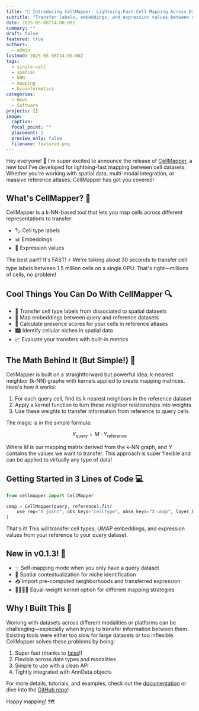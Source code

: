 ```yaml
---
title: "🚀 Introducing CellMapper: Lightning-Fast Cell Mapping Across Datasets"
subtitle: "Transfer labels, embeddings, and expression values between datasets in seconds! ⚡"
date: 2025-05-08T14:00:00Z
summary: ""
draft: false
featured: true
authors:
  - admin
lastmod: 2025-05-08T14:00:00Z
tags:
  - single-cell
  - spatial
  - kNN
  - mapping
  - bioinformatics
categories:
  - News
  - Software
projects: []
image:
  caption: 
  focal_point: ""
  placement: 2
  preview_only: false
  filename: featured.png
---
```


Hey everyone! 👋 I'm super excited to announce the release of [CellMapper](https://github.com/quadbio/cellmapper), a new tool I've developed for lightning-fast mapping between cell datasets. Whether you're working with spatial data, multi-modal integration, or massive reference atlases, CellMapper has got you covered!

## What's CellMapper? 🤔

CellMapper is a k-NN-based tool that lets you map cells across different representations to transfer:
- 🏷️ Cell type labels
- 📊 Embeddings 
- 🧬 Expression values

The best part? It's FAST! ⚡ We're talking about 30 seconds to transfer cell type labels between 1.5 million cells on a single GPU. That's right—millions of cells, no problem!

## Cool Things You Can Do With CellMapper 🔍

- 🔄 Transfer cell type labels from dissociated to spatial datasets
- 💫 Map embeddings between query and reference datasets
- 📍 Calculate presence scores for your cells in reference atlases
- 🏙️ Identify cellular niches in spatial data
- 📈 Evaluate your transfers with built-in metrics

## The Math Behind It (But Simple!) 🧮

CellMapper is built on a straightforward but powerful idea: k-nearest neighbor (k-NN) graphs with kernels applied to create mapping matrices. Here's how it works:

1. For each query cell, find its k nearest neighbors in the reference dataset
2. Apply a kernel function to turn these neighbor relationships into weights
3. Use these weights to transfer information from reference to query cells

The magic is in the simple formula:

$$Y_{\text{query}} = M \cdot Y_{\text{reference}}$$

Where $M$ is our mapping matrix derived from the k-NN graph, and $Y$ contains the values we want to transfer. This approach is super flexible and can be applied to virtually any type of data!

## Getting Started in 3 Lines of Code 💻

```python
from cellmapper import CellMapper

cmap = CellMapper(query, reference).fit(
    use_rep="X_joint", obs_keys="celltype", obsm_keys="X_umap", layer_key="X"
)
```

That's it! This will transfer cell types, UMAP embeddings, and expression values from your reference to your query dataset.

## New in v0.1.3! 🎉

- ✨ Self-mapping mode when you only have a query dataset
- 🌌 Spatial contextualization for niche identification
- 📥 Import pre-computed neighborhoods and transferred expression
- 👨‍👩‍👧‍👦 Equal-weight kernel option for different mapping strategies

## Why I Built This 💭

Working with datasets across different modalities or platforms can be challenging—especially when trying to transfer information between them. Existing tools were either too slow for large datasets or too inflexible. CellMapper solves these problems by being:

1. Super fast (thanks to [faiss](https://github.com/facebookresearch/faiss)!)
2. Flexible across data types and modalities
3. Simple to use with a clean API
4. Tightly integrated with AnnData objects

For more details, tutorials, and examples, check out the [documentation](https://cellmapper.readthedocs.io/) or dive into the [GitHub repo](https://github.com/quadbio/cellmapper)!

Happy mapping! 🗺️
